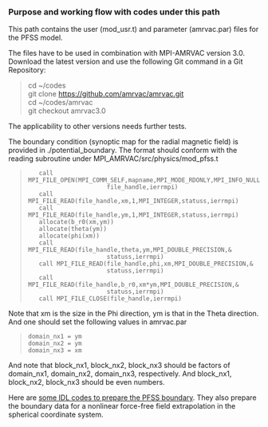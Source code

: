 ### Purpose and working flow with codes under this path

This path contains the user (mod_usr.t) and parameter (amrvac.par) files for the PFSS model.

The files have to be used in combination with MPI-AMRVAC version 3.0. Download the latest version and use the following Git command in a Git Repository:
> cd ~/codes    
> git clone https://github.com/amrvac/amrvac.git    
> cd ~/codes/amrvac    
> git checkout amrvac3.0

The applicability to other versions needs further tests.

The boundary condition (synoptic map for the radial magnetic field) is provided in ./potential_boundary. The format should conform with the reading subroutine under MPI_AMRVAC/src/physics/mod_pfss.t
>        call MPI_FILE_OPEN(MPI_COMM_SELF,mapname,MPI_MODE_RDONLY,MPI_INFO_NULL,&
>                           file_handle,ierrmpi)
>        call MPI_FILE_READ(file_handle,xm,1,MPI_INTEGER,statuss,ierrmpi)
>        call MPI_FILE_READ(file_handle,ym,1,MPI_INTEGER,statuss,ierrmpi)
>        allocate(b_r0(xm,ym))
>        allocate(theta(ym))
>        allocate(phi(xm))
>        call MPI_FILE_READ(file_handle,theta,ym,MPI_DOUBLE_PRECISION,&
>                           statuss,ierrmpi)
>        call MPI_FILE_READ(file_handle,phi,xm,MPI_DOUBLE_PRECISION,&
>                           statuss,ierrmpi)
>        call MPI_FILE_READ(file_handle,b_r0,xm*ym,MPI_DOUBLE_PRECISION,&
>                           statuss,ierrmpi)
>        call MPI_FILE_CLOSE(file_handle,ierrmpi)

Note that xm is the size in the Phi direction, ym is that in the Theta direction. And one should set the following values in amrvac.par
>     domain_nx1 = ym
>     domain_nx2 = ym
>     domain_nx3 = xm
And note that block_nx1, block_nx2, block_nx3 should be factors of domain_nx1, domain_nx2, domain_nx3, respectively. And block_nx1, block_nx2, block_nx3 should be even numbers.

Here are [some IDL codes to prepare the PFSS boundary](https://github.com/njuguoyang/magnetic_modeling_codes/tree/main/example/prepro_sph). They also prepare the boundary data for a nonlinear force-free field extrapolation in the spherical coordinate system.
